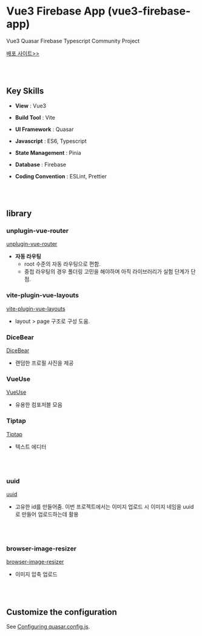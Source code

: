 # Vue3 Firebase App (vue3-firebase-app)

Vue3 Quasar Firebase Typescript Community Project

[배포 사이트>>](https://kka-vue3-firebase-community.web.app)

<br/><br/>

## Key Skills

- **View** : Vue3
- **Build Tool** : Vite
- **UI Framework** : Quasar
- **Javascript** : ES6, Typescript
- **State Management** : Pinia
- **Database** : Firebase
- **Coding Convention** : ESLint, Prettier

  <br/><br/>

## library

### unplugin-vue-router

[unplugin-vue-router](https://github.com/posva/unplugin-vue-router)

- **자동 라우팅**
  - root 수준의 자동 라우팅으로 편함.
  - 중첩 라우팅의 경우 폴더링 고민을 해야하며 아직 라이브러리가 실험 단계가 단점.

### vite-plugin-vue-layouts

[vite-plugin-vue-layouts](https://github.com/JohnCampionJr/vite-plugin-vue-layouts)

- layout > page 구조로 구성 도움.

### DiceBear

[DiceBear](https://www.dicebear.com/)

- 랜덤한 프로필 사진을 제공

### VueUse

[VueUse](https://vueuse.org/)

- 유용한 컴포저블 모음

### Tiptap

[Tiptap](https://tiptap.dev/)

- 텍스트 에디터

  <br/><br/>

### uuid

[uuid](https://github.com/uuidjs/uuid)

- 고유한 id를 만들어줌. 이번 프로젝트에서는 이미지 업로드 시 이미지 네임을 uuid로 만들어 업로드하는데 활용

  <br/><br/>

### browser-image-resizer

[browser-image-resizer](https://github.com/ericnograles/browser-image-resizer)

- 이미지 압축 업로드

  <br/><br/>

## Customize the configuration

See [Configuring quasar.config.js](https://v2.quasar.dev/quasar-cli-vite/quasar-config-js).

